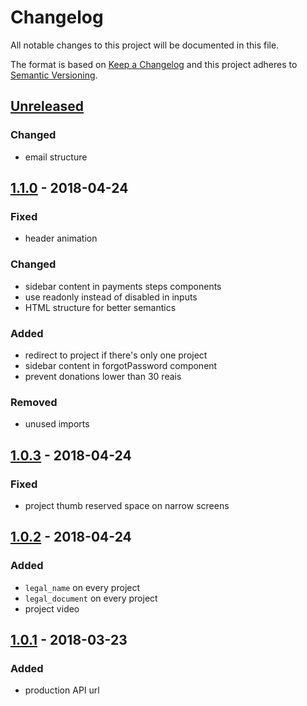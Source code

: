 # Changelog

All notable changes to this project will be documented in this file.

The format is based on [Keep a Changelog](http://keepachangelog.com/en/1.0.0/)
and this project adheres to [Semantic Versioning](http://semver.org/spec/v2.0.0.html).

## [Unreleased]

### Changed

- email structure

## [1.1.0][] - 2018-04-24

### Fixed
- header animation

### Changed
- sidebar content in payments steps components
- use readonly instead of disabled in inputs
- HTML structure for better semantics

### Added
- redirect to project if there's only one project
- sidebar content in forgotPassword component
- prevent donations lower than 30 reais

### Removed
- unused imports

## [1.0.3][] - 2018-04-24

### Fixed

- project thumb reserved space on narrow screens

## [1.0.2][] - 2018-04-24

### Added

- `legal_name` on every project
- `legal_document` on every project
- project video

## [1.0.1][] - 2018-03-23

### Added

- production API url


[Unreleased]: https://github.com/AppCivico/apoiadores/compare/v1.1.0...HEAD
[1.1.0]: https://github.com/AppCivico/apoiadores/compare/v1.0.3...v1.1.0
[1.0.3]: https://github.com/AppCivico/apoiadores/compare/v1.0.2...v1.0.3
[1.0.2]: https://github.com/AppCivico/apoiadores/compare/v1.0.1...v1.0.2
[1.0.1]: https://github.com/AppCivico/apoiadores/tree/v1.0.1
